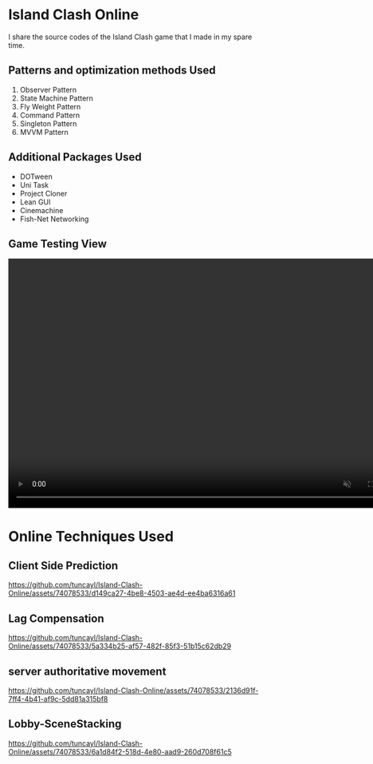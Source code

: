 # Island Clash Online
I share the source codes of the Island Clash game that I made in my spare time.

##  Patterns and optimization methods Used

1. Observer Pattern
2. State Machine Pattern
3. Fly Weight Pattern
4. Command Pattern
5. Singleton Pattern
6. MVVM Pattern

## Additional Packages Used

* DOTween
* Uni Task
* Project Cloner
* Lean GUI
* Cinemachine
* Fish-Net Networking 


## Game Testing View
<video controls="" width="800" height="500" muted="" loop="" autoplay="">
<source src="https://github.com/tuncayl/Island-Clash-Online/assets/74078533/53d37fff-653d-49c5-93d7-77d3bbfa4ba7" type="video/mp4">
</video>

# Online Techniques Used 

## Client Side Prediction 

https://github.com/tuncayl/Island-Clash-Online/assets/74078533/d149ca27-4be8-4503-ae4d-ee4ba6316a61
## Lag Compensation 

https://github.com/tuncayl/Island-Clash-Online/assets/74078533/5a334b25-af57-482f-85f3-51b15c62db29

## server authoritative movement

https://github.com/tuncayl/Island-Clash-Online/assets/74078533/2136d91f-7ff4-4b41-af9c-5dd81a315bf8

## Lobby-SceneStacking

https://github.com/tuncayl/Island-Clash-Online/assets/74078533/6a1d84f2-518d-4e80-aad9-260d708f61c5




